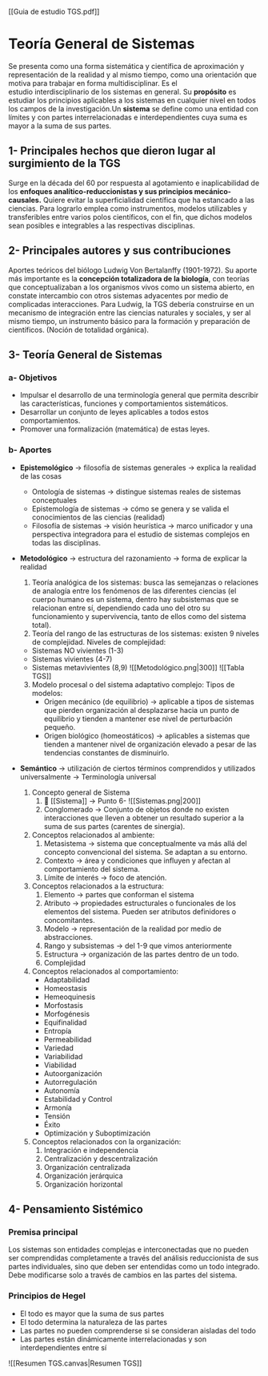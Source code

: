 [[Guia de estudio TGS.pdf]]
# Teoría General de Sistemas
Se presenta como una forma sistemática y científica de aproximación y representación de la realidad y al mismo tiempo, como una orientación que motiva para trabajar en forma multidisciplinar.
Es el estudio interdisciplinario de los sistemas en general. Su **propósito** es estudiar los principios aplicables a los sistemas en cualquier nivel en todos los campos de la investigación.​ Un **sistema** se define como una entidad con límites y con partes interrelacionadas e interdependientes cuya suma es mayor a la suma de sus partes.
## 1- Principales hechos que dieron lugar al surgimiento de la TGS
Surge en la década del 60 por respuesta al agotamiento e inaplicabilidad de los **enfoques analítico-reduccionistas y sus principios mecánico-causales.**
Quiere evitar la superficialidad científica que ha estancado a las ciencias. Para lograrlo emplea como instrumentos, modelos utilizables y transferibles entre varios polos científicos, con el fin, que dichos modelos sean posibles e integrables a las respectivas disciplinas.
## 2- Principales autores y sus contribuciones
Aportes teóricos del biólogo Ludwig Von Bertalanffy (1901-1972). Su aporte más importante es la **concepción totalizadora de la biología**, con teorías que conceptualizaban a los organismos vivos como un sistema abierto, en constate intercambio con otros sistemas adyacentes por medio de complicadas interacciones.
Para Ludwig, la TGS debería construirse en un mecanismo de integración entre las ciencias naturales y sociales, y ser al mismo tiempo, un instrumento básico para la formación y preparación de científicos. (Noción de totalidad orgánica).
## 3- Teoría General de Sistemas
### a- Objetivos
- Impulsar el desarrollo de una terminología general que permita describir las características, funciones y comportamientos sistemáticos.
- Desarrollar un conjunto de leyes aplicables a todos estos comportamientos.
- Promover una formalización (matemática) de estas leyes.
### b- Aportes
- **Epistemológico** → filosofía de sistemas generales → explica la realidad de las cosas
    - Ontología de sistemas → distingue sistemas reales de sistemas conceptuales
    - Epistemología de sistemas → cómo se genera y se valida el conocimientos de las ciencias (realidad)
    - Filosofía de sistemas → visión heurística → marco unificador y una perspectiva integradora para el estudio de sistemas complejos en todas las disciplinas.
      
- **Metodológico** → estructura del razonamiento → forma de explicar la realidad
    1. Teoría analógica de los sistemas: busca las semejanzas o relaciones de analogía entre los fenómenos de las diferentes ciencias (el cuerpo humano es un sistema, dentro hay subsistemas que se relacionan entre sí, dependiendo cada uno del otro su funcionamiento y supervivencia, tanto de ellos como del sistema total).
    2. Teoría del rango de las estructuras de los sistemas: existen 9 niveles de complejidad.
    Niveles de complejidad:
    - Sistemas NO vivientes (1-3)
    - Sistemas vivientes (4-7)
    - Sistemas metavivientes (8,9)
	![[Metodológico.png|300]]
	![[Tabla TGS]]
	3.  Modelo procesal o del sistema adaptativo complejo:
	    Tipos de modelos:
	    - Origen mecánico (de equilibrio) → aplicable a tipos de sistemas que pierden organización al desplazarse hacia un punto de equilibrio y tienden a mantener ese nivel de perturbación pequeño.
	    - Origen biológico (homeostáticos) → aplicables a sistemas que tienden a mantener nivel de organización elevado a pesar de las tendencias constantes de disminuirlo.
	
- **Semántico** → utilización de ciertos términos comprendidos y utilizados universalmente → Terminología universal
    1. Concepto general de Sistema
        1. 🧠 [[Sistema]] → Punto 6-
           ![[Sistemas.png|200]]
        2. Conglomerado → Conjunto de objetos donde no existen interacciones que lleven a obtener un resultado superior a la suma de sus partes (carentes de sinergia). 
    2. Conceptos relacionados al ambiente:
        1. Metasistema → sistema que conceptualmente va más allá del concepto convencional del sistema. Se adaptan a su entorno.
        2. Contexto → área y condiciones que influyen y afectan al comportamiento del sistema.
        3. Límite de interés → foco de atención.
    3. Conceptos relacionados a la estructura:
        1. Elemento → partes que conforman el sistema
        2. Atributo → propiedades estructurales o funcionales de los elementos del sistema. Pueden ser atributos definidores o concomitantes.
        3. Modelo → representación de la realidad por medio de abstracciones.
        4. Rango y subsistemas → del 1-9 que vimos anteriormente
        5. Estructura → organización de las partes dentro de un todo.
        6. Complejidad
    4. Conceptos relacionados al comportamiento:
        - Adaptabilidad
        - Homeostasis
        - Hemeoquinesis
        - Morfostasis
        - Morfogénesis
        - Equifinalidad
        - Entropía
        - Permeabilidad
        - Variedad
        - Variabilidad
        - Viabilidad
        - Autoorganización
        - Autorregulación
        - Autonomía
        - Estabilidad y Control
        - Armonía
        - Tensión
        - Éxito
        - Optimización y Suboptimización
    5. Conceptos relacionados con la organización:
        1. Integración e independencia
        2. Centralización y descentralización
        3. Organización centralizada
        4. Organización jerárquica
        5. Organización horizontal
## 4- Pensamiento Sistémico
### Premisa principal
Los sistemas son entidades complejas e interconectadas que no pueden ser comprendidas completamente a través del análisis reduccionista de sus partes individuales, sino que deben ser entendidas como un todo integrado. Debe modificarse solo a través de cambios en las partes del sistema.
### Principios de Hegel
- El todo es mayor que la suma de sus partes
- El todo determina la naturaleza de las partes
- Las partes no pueden comprenderse si se consideran aisladas del todo
- Las partes están dinámicamente interrelacionadas y son interdependientes entre sí

![[Resumen TGS.canvas|Resumen TGS]]